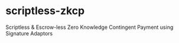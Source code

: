 # scriptless-zkcp
Scriptless &amp; Escrow-less Zero Knowledge Contingent Payment using Signature Adaptors
